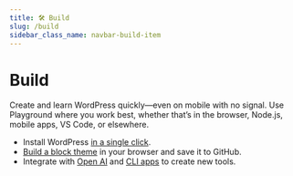 ```yaml
---
title: 🛠️ Build
slug: /build
sidebar_class_name: navbar-build-item
---
```


# Build

Create and learn WordPress quickly—even on mobile with no signal. Use Playground where you work best, whether that’s in the browser, Node.js, mobile apps, VS Code, or elsewhere.

-   Install WordPress [in a single click](https://wordpress.org/playground/development-environments/).
-   [Build a block theme](https://youtu.be/gKrij8V3nK0?si=Jz7Dhe3RvxUMl9Cn&t=2488) in your browser and save it to GitHub.
-   Integrate with [Open AI](https://make.wordpress.org/polyglots/2023/05/08/translate-live-updates-to-the-translation-playground/) and [CLI apps](https://wordpress.github.io/wordpress-playground/local-development/php-wasm-node) to create new tools.
